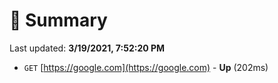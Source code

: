 # 📖 Summary
Last updated: **3/19/2021, 7:52:20 PM**

- `GET` [https://google.com](https://google.com) - **Up** (202ms)
